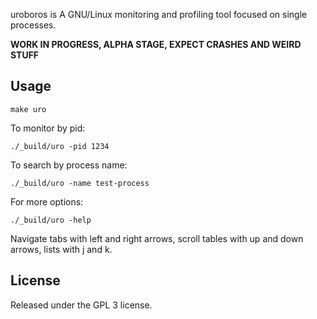 uroboros is A GNU/Linux monitoring and profiling tool focused on single processes.

**WORK IN PROGRESS, ALPHA STAGE, EXPECT CRASHES AND WEIRD STUFF**

## Usage

    make uro

To monitor by pid:

    ./_build/uro -pid 1234

To search by process name:

    ./_build/uro -name test-process

For more options:
    
    ./_build/uro -help

Navigate tabs with left and right arrows, scroll tables with up and down arrows, lists with j and k.

## License

Released under the GPL 3 license.